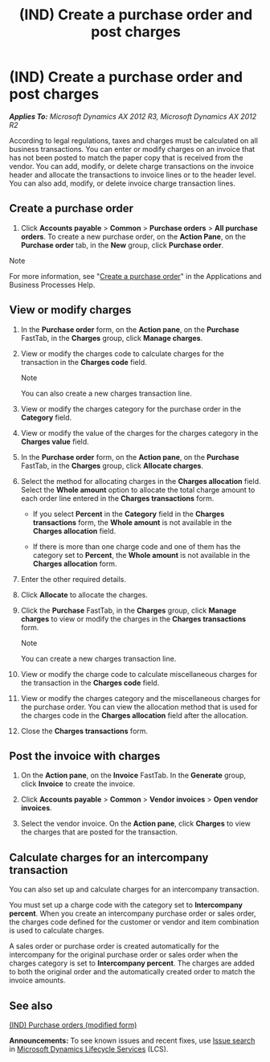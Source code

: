 ﻿---
title: (IND) Create a purchase order and post charges
TOCTitle: (IND) Create a purchase order and post charges
ms:assetid: 7d47c31d-5f53-4c18-86c9-b7288f16936a
ms:mtpsurl: https://technet.microsoft.com/en-us/library/JJ677944(v=AX.60)
ms:contentKeyID: 49385907
ms.date: 04/18/2014
mtps_version: v=AX.60
---

# (IND) Create a purchase order and post charges 


_**Applies To:** Microsoft Dynamics AX 2012 R3, Microsoft Dynamics AX 2012 R2_

According to legal regulations, taxes and charges must be calculated on all business transactions. You can enter or modify charges on an invoice that has not been posted to match the paper copy that is received from the vendor. You can add, modify, or delete charge transactions on the invoice header and allocate the transactions to invoice lines or to the header level. You can also add, modify, or delete invoice charge transaction lines.

## Create a purchase order

1.  Click **Accounts payable** \> **Common** \> **Purchase orders** \> **All purchase orders**. To create a new purchase order, on the **Action Pane**, on the **Purchase order** tab, in the **New** group, click **Purchase order**.


> [!NOTE]
> <P>For more information, see "<A href="create-a-purchase-order.md">Create a purchase order</A>" in the Applications and Business Processes Help.</P>



## View or modify charges

1.  In the **Purchase order** form, on the **Action pane**, on the **Purchase** FastTab, in the **Charges** group, click **Manage charges**.

2.  View or modify the charges code to calculate charges for the transaction in the **Charges code** field.
    

    > [!NOTE]
    > <P>You can also create a new charges transaction line.</P>



3.  View or modify the charges category for the purchase order in the **Category** field.

4.  View or modify the value of the charges for the charges category in the **Charges value** field.

5.  In the **Purchase order** form, on the **Action pane**, on the **Purchase** FastTab, in the **Charges** group, click **Allocate charges**.

6.  Select the method for allocating charges in the **Charges allocation** field. Select the **Whole amount** option to allocate the total charge amount to each order line entered in the **Charges transactions** form.
    
      - If you select **Percent** in the **Category** field in the **Charges transactions** form, the **Whole amount** is not available in the **Charges allocation** field.
    
      - If there is more than one charge code and one of them has the category set to **Percent**, the **Whole amount** is not available in the **Charges allocation** form.

7.  Enter the other required details.

8.  Click **Allocate** to allocate the charges.

9.  Click the **Purchase** FastTab, in the **Charges** group, click **Manage charges** to view or modify the charges in the **Charges transactions** form.
    

    > [!NOTE]
    > <P>You can create a new charges transaction line.</P>



10. View or modify the charge code to calculate miscellaneous charges for the transaction in the **Charges code** field.

11. View or modify the charges category and the miscellaneous charges for the purchase order. You can view the allocation method that is used for the charges code in the **Charges allocation** field after the allocation.

12. Close the **Charges transactions** form.

## Post the invoice with charges

1.  On the **Action pane**, on the **Invoice** FastTab. In the **Generate** group, click **Invoice** to create the invoice.

2.  Click **Accounts payable** \> **Common** \> **Vendor invoices** \> **Open vendor invoices**.

3.  Select the vendor invoice. On the **Action pane**, click **Charges** to view the charges that are posted for the transaction.

## Calculate charges for an intercompany transaction

You can also set up and calculate charges for an intercompany transaction.

You must set up a charge code with the category set to **Intercompany percent**. When you create an intercompany purchase order or sales order, the charges code defined for the customer or vendor and item combination is used to calculate charges.

A sales order or purchase order is created automatically for the intercompany for the original purchase order or sales order when the charges category is set to **Intercompany percent**. The charges are added to both the original order and the automatically created order to match the invoice amounts.

## See also

[(IND) Purchase orders (modified form)](https://technet.microsoft.com/en-us/library/jj664798\(v=ax.60\))

  
**Announcements:** To see known issues and recent fixes, use [Issue search](http://go.microsoft.com/fwlink/?linkid=389258) in [Microsoft Dynamics Lifecycle Services](http://go.microsoft.com/fwlink/?linkid=306505) (LCS).

